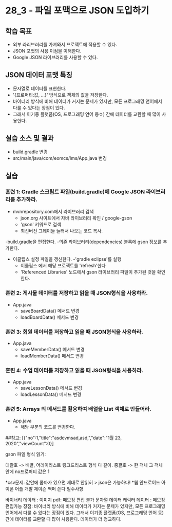 # 28_3 - 파일 포맥으로 JSON 도입하기 

## 학습 목표 

- 외부 라리브러리를 가져와서 프로젝트에 적용할 수 있다.
- JSON 포맷의 사용 이점을 이해한다.
- Google JSON 라이브러리를 사용할 수 있다.

## JSON 데이터 포맷 특징

- 문자열로 데이터를 표현한다.
- '{프로퍼티:값, ...}' 방식으로 객체의 값을 저장한다.
- 바이너리 방식에 비해 데이터가 커지는 문제가 있지만,
  모든 프로그래밍 언어에서 다룰 수 있다는 장점이 있다.
- 그래서 이기종 플랫폼(OS, 프로그래밍 언어 등ㅇ) 간에 데이터를 교환할 때 많이 사용한다.
  



## 실습 소스 및 결과

- build.gradle 변경
- src/main/java/com/eomcs/lms/App.java 변경
  
## 실습  

### 훈련 1: Gradle 스크립트 파일(build.gradle)에 Google JSON 라이브러리를 추가하라.

- mvnrepository.com에서 라이브러리 검색
   - json.org 사이트에서 자바 라이브러리 확인 / google-gson
   - 'gson' 키워드로 검색
   - 최신버전 그레이들 눌러서 나오는 코드 복사. 
  
-build.gradle을 편집한다.
   -의존 라이브러리(dependencies) 블록에 gson 정보를 추가한다.
- 이클립스 설정 파일을 갱신한다.
   -'gradle eclipse'를 실행
   - 이클립스 에서 해당 프로젝트를 'refresh'한다
   - 'Referenced Libraries' 노드에서 gson 라이브러리 파일이 추가된 것을 확인한다.
   
   
### 훈련 2: 게시물 데이터를 저장하고 읽을 때 JSON형식을 사용하라.

- App.java
  - saveBoardData() 메서드 변경
  - loadBoardData() 메서드 변경 
  
### 훈련 3: 회원 데이터를 저장하고 읽을 때 JSON형식을 사용하라.

- App.java
  - saveMemberData() 메서드 변경
  - loadMemberData() 메서드 변경 
  
### 훈련 4: 수업 데이터를 저장하고 읽을 때 JSON형식을 사용하라.

- App.java
  - saveLessonData() 메서드 변경
  - loadLessonData() 메서드 변경 
  
  
### 훈련 5: Arrays 의 메서드를 활용하여 배열을 List 객체로 만들어라.

- App.java
  - 해당 부분의 코드를 변경한다. 
  
  
##참고:
[{"no":1,"title":"asdcvmsad,asd,","date":"1월 23, 2020","viewCount":0}]

gson 파일 형식 읽기: 

대괄호 -> 배열, 어레이리스트 링크드리스트 형식 다 같아.
중괄호 -> 한 객체
그 객체 안에 no프로퍼티 값은 1

*csv문제: 값안에 콤마가 있으면 제대로 안읽혀 > json은 가능하다!
*웹 안드로이드 아이폰 어플 개발 제이슨 백퍼 쓴다 필수사항

바이너리 데이터 : 이미지 pdf: 메모장 편집 불가
문자열 데이터 캐릭터 데이터 : 메모장 편집가능
장점:  바이너리 방식에 비해 데이터가 커지는 문제가 있지만, 
모든 프로그래밍 언어에서 다룰 수 있다는 장점이 있다.
그래서 이기종 플랫폼(OS, 프로그래밍 언어 등) 간에 데이터를 교환할 때 많이 사용한다.
데이터가 더 정교하다. 

